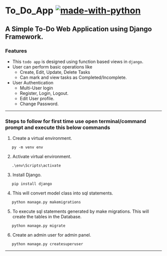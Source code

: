 # To_Do_App [![made-with-python](https://img.shields.io/badge/Made%20with-Python-1f425f.svg)](https://www.python.org/)
A Simple To-Do Web Application using Django Framework.
--------------------------------------------------------
### Features
* This `todo app` is designed using function based views in `django`.
* User can perform basic operations like
  * Create, Edit, Update, Delete Tasks
  * Can mark and view tasks as Completed/Incomplete.
* User Authentication
  * Multi-User login
  * Register, Login, Logout.
  * Edit User profile.
  * Change Password.
----------------------------------------------------
### Steps to follow for first time use open terminal/command prompt and execute this below commands

1. Create a virtual environment.
~~~
   py -m venv env
~~~
2. Activate virtual environment.
~~~
   .\env\Scripts\activate
~~~
3. Install Django.
~~~
   pip install django
~~~
4. This will convert model class into sql statements.
~~~
   python manage.py makemigrations
~~~
5.  To execute sql statements generated by make migrations. This will create the tables in the Database. 
~~~
   python manage.py migrate
~~~
6. Create an admin user for admin panel.
~~~
   python manage.py createsuperuser
~~~
--------------------------------------------------


